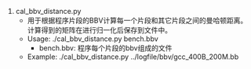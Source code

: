 1. cal_bbv_distance.py
    - 用于根据程序片段的BBV计算每一个片段和其它片段之间的曼哈顿距离。计算得到的矩阵在进行归一化后保存到文件中。
    - Usage: ./cal_bbv_distance.py bench.bbv
        - bench.bbv: 程序每个片段的bbv组成的文件
    - Example: ./cal_bbv_distance.py ../logfile/bbv/gcc_400B_200M.bb